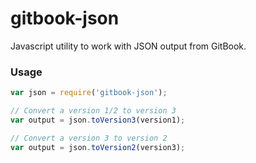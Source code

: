 # gitbook-json

Javascript utility to work with JSON output from GitBook.

### Usage

```js
var json = require('gitbook-json');

// Convert a version 1/2 to version 3
var output = json.toVersion3(version1);

// Convert a version 3 to version 2
var output = json.toVersion2(version3);
```


